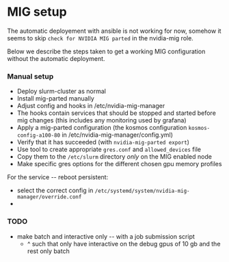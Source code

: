 # MIG setup
The automatic deployement with ansible is not working for now, somehow it seems
to skip `check for NVIDIA MIG parted` in the nvidia-mig role.

Below we describe the steps taken to get a working MIG configuration without the automatic deployment.

### Manual setup
* Deploy slurm-cluster as normal 
* Install mig-parted manually 
* Adjust config and hooks in /etc/nvidia-mig-manager
* The hooks contain services that should be stopped and started before mig changes (this includes any monitoring used by grafana)
* Apply a mig-parted configuration (the kosmos configuration `kosmos-config-a100-80` in /etc/nvidia-mig-manager/config.yml)
* Verify that it has succeeded (with `nvidia-mig-parted export`)
* Use tool to create appropriate `gres.conf` and `allowed_devices` file
* Copy them to the `/etc/slurm` directory _only_ on the MIG enabled node
* Make specific gres options for the different chosen gpu memory profiles

For the service -- reboot persistent:
* select the correct config in `/etc/systemd/system/nvidia-mig-manager/override.conf`
* 

### TODO
* make batch and interactive only -- with a job submission script 
  * ^ such that only have interactive on the debug gpus of 10 gb and the rest only batch